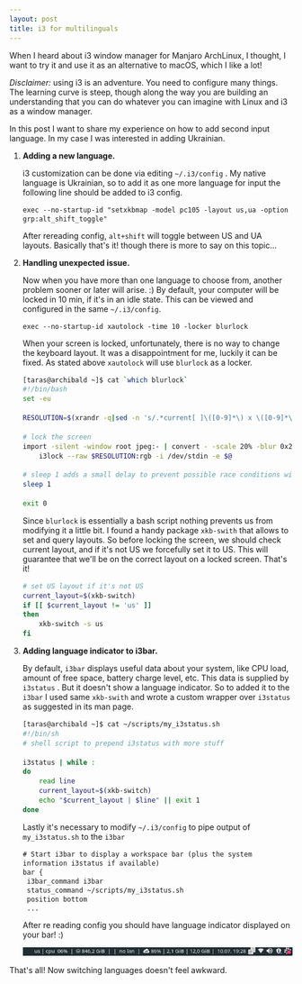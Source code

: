 ```yaml
---
layout: post
title: i3 for multilinguals
---
```


When I heard about  i3 window manager for Manjaro ArchLinux, I thought, I want to try it and use it as an alternative to macOS, which I like a lot!

*Disclaimer:* using i3 is an adventure. You need to configure many things. The learning curve is steep, though along the way you are building an understanding that you can do whatever you can imagine with Linux and i3 as a window manager.

In this post I want to share my experience on how to add second input language. In my case I was interested in adding Ukrainian.

1. **Adding a new language.** 

   i3 customization can be done via editing `~/.i3/config` . My native language is Ukrainian, so to add it as one more language for input the following line should be added to i3 config. 
   
   ```
   exec --no-startup-id "setxkbmap -model pc105 -layout us,ua -option grp:alt_shift_toggle"
   ```
   
   After rereading config,  `alt+shift` will toggle between US and UA layouts. Basically that's it! though there is more to say on this topic...

2. **Handling unexpected issue.**

   Now when you have more than one language to choose from, another problem sooner or later will arise. :) By default, your computer will be locked in 10 min, if it's in an idle state.  This can be viewed and configured in the same  `~/.i3/config`.

   ```
   exec --no-startup-id xautolock -time 10 -locker blurlock
   ```
   When your screen is locked, unfortunately, there is no way to change the keyboard layout. It was a disappointment for me, luckily it can be fixed. As stated above `xautolock` will use `blurlock` as a locker.

   ```bash
   [taras@archibald ~]$ cat `which blurlock`
   #!/bin/bash
   set -eu
   
   RESOLUTION=$(xrandr -q|sed -n 's/.*current[ ]\([0-9]*\) x \([0-9]*\),.*/\1x\2/p')
   
   # lock the screen
   import -silent -window root jpeg:- | convert - -scale 20% -blur 0x2.5 -resize 500% RGB:- | \
       i3lock --raw $RESOLUTION:rgb -i /dev/stdin -e $@
   
   # sleep 1 adds a small delay to prevent possible race conditions with suspend
   sleep 1
   
   exit 0
   ```

   Since `blurlock` is essentially a bash script nothing prevents us from modifying it a little bit. I found a handy package `xkb-swith`  that allows to set and query layouts. So before locking the screen, we should check current layout, and if it's not US we forcefully set it to US. This will guarantee that we'll be on the correct layout on a locked screen.  That's it!
   ```bash
   # set US layout if it's not US
   current_layout=$(xkb-switch)
   if [[ $current_layout != 'us' ]]
   then
       xkb-switch -s us
   fi
   ```

3. **Adding language indicator to i3bar.** 

   By default, `i3bar` displays useful data about your system, like CPU load, amount of free space, battery charge level, etc.  This data is supplied by `i3status` . But it doesn't show a language indicator. So to added it to the `i3bar` I used same `xkb-swith` and wrote a custom wrapper over `i3status` as suggested in its man page.

   ```bash
   [taras@archibald ~]$ cat ~/scripts/my_i3status.sh 
   #!/bin/sh
   # shell script to prepend i3status with more stuff
   
   i3status | while :
   do
       read line
       current_layout=$(xkb-switch)
       echo "$current_layout | $line" || exit 1
   done
   ```

   Lastly it's necessary to modify `~/.i3/config`  to pipe output of `my_i3status.sh` to the `i3bar`
   ```
   # Start i3bar to display a workspace bar (plus the system information i3status if available)
   bar {
   	i3bar_command i3bar
   	status_command ~/scripts/my_i3status.sh
   	position bottom
   	...
   ```

   

   After re reading config you should have language indicator displayed on your bar! :)

   ![rere](/assets/img/1657470528.png)

That's all! Now switching languages doesn't feel awkward.

